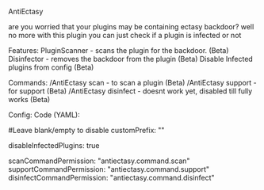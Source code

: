 AntiEctasy

are you worried that your plugins may be containing ectasy backdoor?
well no more with this plugin you can just check if a plugin is infected or not

Features:
PluginScanner - scans the plugin for the backdoor. (Beta)
Disinfector - removes the backdoor from the plugin (Beta)
Disable Infected plugins from config (Beta)

Commands:
/AntiEctasy scan <Plugin> - to scan a plugin (Beta)
/AntiEctasy support - for support (Beta)
/AntiEctasy disinfect <Plugin> - doesnt work yet, disabled till fully works (Beta)

Config:
Code (YAML): 

#Leave blank/empty to disable
customPrefix: ""

disableInfectedPlugins: true

scanCommandPermission: "antiectasy.command.scan"
supportCommandPermission: "antiectasy.command.support"
disinfectCommandPermission: "antiectasy.command.disinfect"

